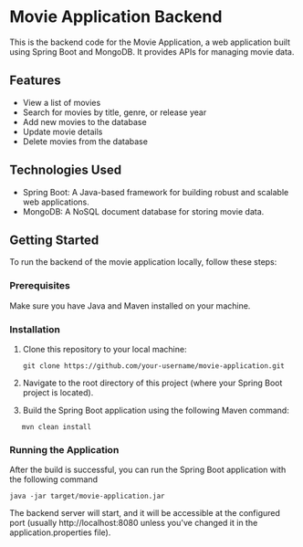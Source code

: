 
# Movie Application Backend

This is the backend code for the Movie Application, a web application built using Spring Boot and MongoDB. It provides APIs for managing movie data.

## Features

- View a list of movies
- Search for movies by title, genre, or release year
- Add new movies to the database
- Update movie details
- Delete movies from the database

## Technologies Used

- Spring Boot: A Java-based framework for building robust and scalable web applications.
- MongoDB: A NoSQL document database for storing movie data.

## Getting Started

To run the backend of the movie application locally, follow these steps:

### Prerequisites

Make sure you have Java and Maven installed on your machine.

### Installation

1. Clone this repository to your local machine:
   ```
   git clone https://github.com/your-username/movie-application.git

2. Navigate to the root directory of this project (where your Spring Boot project is located).

3. Build the Spring Boot application using the following Maven command:
   
  ```
     mvn clean install
 ```
   
### Running the Application

After the build is successful, you can run the Spring Boot application with the following command
    
    java -jar target/movie-application.jar
    
The backend server will start, and it will be accessible at the configured port (usually http://localhost:8080 unless you've changed it in the application.properties file).

